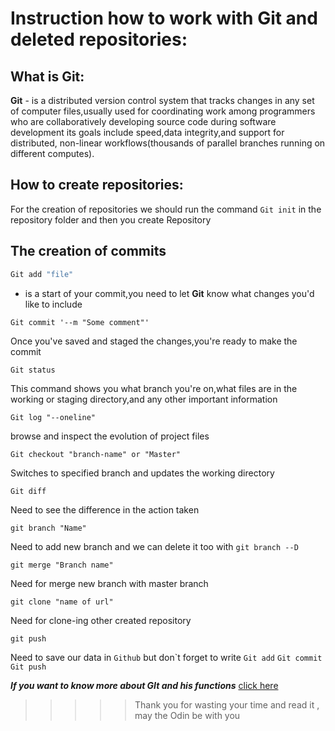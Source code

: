# Instruction how to work with Git and deleted repositories:


## What is  Git: 

**Git** - is a distributed version control system that tracks changes in any set of computer files,usually used for coordinating work among programmers who are collaboratively developing source code during software development its goals include speed,data integrity,and support for distributed, non-linear workflows(thousands of parallel branches running on different computes).

## How to create repositories: 
For the  creation of  repositories we should run the command ```Git init```  in the  repository folder and then you create Repository

## The creation of  commits

```sh
Git add "file"
```
 - is a start of  your commit,you need to let **Git** know what changes you'd like to include  

```shell
Git commit '--m "Some comment"'
```
Once you've saved and staged the changes,you're ready to make the commit

```shell
Git status
```
This command shows you what branch you're on,what files are in the working or staging directory,and any other  important information

```shell
Git log "--oneline"
``` 
browse and  inspect the evolution of project  files

```shell
Git checkout "branch-name" or "Master"
```
Switches to specified branch and updates the  working directory

```shell
Git diff
```
Need to see the difference in the action taken

```shell
git branch "Name"  
```
Need to add new branch and we  can delete it too with ``` git branch --D ``` 

```shell
git merge "Branch name"
```
Need for merge new branch with master  branch

  ```shell
git clone "name of url"
```
Need for clone-ing other created  repository 

```shell
git push 
```
Need to save our data in ```Github``` but don`t  forget to write  ```Git add```   ```Git commit```   ```Git push``` 





***If you want  to know  more about  GIt and his functions*** [click here](https://github.com/git-guides) 


>>>>>Thank you for wasting  your  time and read it , may the   Odin be with you 





